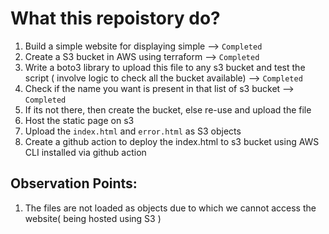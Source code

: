 # What this repoistory do?

1. Build a simple website for displaying simple  --> `Completed`
2. Create a S3 bucket in AWS using terraform  --> `Completed`
3. Write a boto3 library to upload this file to any s3 bucket and test the script ( involve logic to check all the bucket available)  --> `Completed`
4. Check if the name you want is present in that list of s3 bucket  --> `Completed`
5. If its not there, then create the bucket, else re-use and upload the file
6. Host the static page on s3
7. Upload the `index.html` and `error.html` as S3 objects
7. Create a github action to deploy the index.html to s3 bucket using AWS CLI installed via github action


## Observation Points:
1. The files are not loaded as objects due to which we cannot access the website( being hosted using S3 )
